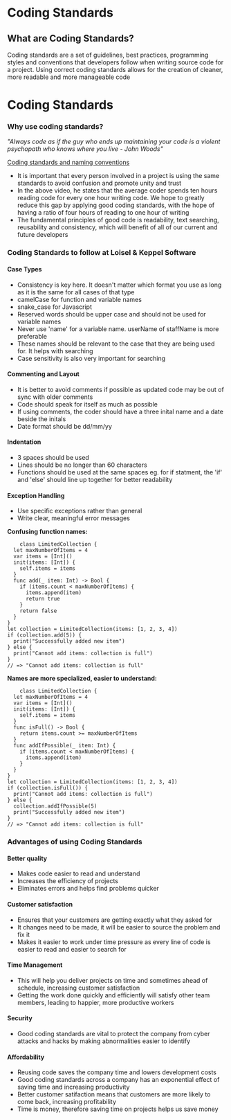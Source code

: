 # Coding Standards
## What are Coding Standards?
Coding standards are a set of guidelines, best practices, programming styles and conventions that developers follow when writing source code for a project. Using correct coding standards allows for the creation of cleaner, more readable and more manageable code


# Coding Standards

### Why use coding standards?

*"Always code as if the guy who ends up maintaining your code is a violent psychopath who knows where you live - John Woods"*

[Coding standards and naming conventions](https://www.youtube.com/watch?v=3mlWO01OWIo)

- It is important that every person involved in a project is using the same standards to avoid confusion and promote unity and trust
- In the above video, he states that the average coder spends ten hours reading code for every one hour writing code. We hope to greatly reduce this gap by applying good coding standards, with the hope of having a ratio of four hours of reading to one hour of writing
- The fundamental principles of good code is readability, text searching, reusability and consistency, which will benefit of all of our current and future developers

### Coding Standards to follow at Loisel & Keppel Software

#### Case Types
- Consistency is key here. It doesn't matter which format you use as long as it is the same for all cases of that type
- camelCase for function and variable names
- snake_case for Javascript
- Reserved words should be upper case and should not be used for variable names
- Never use 'name' for a variable name. userName of staffName is more preferable
- These names should be relevant to the case that they are being used for. It helps with searching
- Case sensitivity is also very important for searching 


#### Commenting and Layout  
- It is better to avoid comments if possible as updated code may be out of sync with older comments
- Code should speak for itself as much as possible
- If using comments, the coder should have a three inital name and a date beside the initals
- Date format should be dd/mm/yy


#### Indentation  
- 3 spaces should be used
- Lines should be no longer than 60 characters
- Functions should be used at the same spaces eg. for if statment, the 'if' and 'else' should line up together for better readability


#### Exception Handling 
- Use specific exceptions rather than general
- Write clear, meaningful error messages


**Confusing function names:**  

```
    class LimitedCollection {
  let maxNumberOfItems = 4
  var items = [Int]()
  init(items: [Int]) {
    self.items = items    
  }
  func add(_ item: Int) -> Bool {
    if (items.count < maxNumberOfItems) {
      items.append(item)
      return true
    }
    return false
  }
}
let collection = LimitedCollection(items: [1, 2, 3, 4])
if (collection.add(5)) {
  print("Successfully added new item")  
} else {
  print("Cannot add items: collection is full")
}
// => "Cannot add items: collection is full"
```


**Names are more specialized, easier to understand:**  

```
    class LimitedCollection {
  let maxNumberOfItems = 4
  var items = [Int]()
  init(items: [Int]) {
    self.items = items    
  }
  func isFull() -> Bool {
    return items.count >= maxNumberOfItems
  }
  func addIfPossible(_ item: Int) {
    if (items.count < maxNumberOfItems) {
      items.append(item)
    }
  }
}
let collection = LimitedCollection(items: [1, 2, 3, 4])
if (collection.isFull()) {
  print("Cannot add items: collection is full")
} else {
  collection.addIfPossible(5)
  print("Successfully added new item")  
}
// => "Cannot add items: collection is full"
```

### Advantages of using Coding Standards


#### Better quality
- Makes code easier to read and understand
- Increases the efficiency of projects
- Eliminates errors and helps find problems quicker

#### Customer satisfaction
- Ensures that your customers are getting exactly what they asked for
- It changes need to be made, it will be easier to source the problem and fix it
- Makes it easier to work under time pressure as every line of code is easier to read and easier to search for


#### Time Management
- This will help you deliver projects on time and sometimes ahead of schedule, increasing customer satisfaction 
- Getting the work done quickly and efficiently will satisfy other team members, leading to happier, more productive workers


#### Security
- Good coding standards are vital to protect the company from cyber attacks and hacks by making abnormalities easier to identify

#### Affordability
- Reusing code saves the company time and lowers development costs
- Good coding standards across a company has an exponential effect of saving time and increasing productivity
- Better customer satifaction means that customers are more likely to come back, increasing profitability
- Time is money, therefore saving time on projects helps us save money